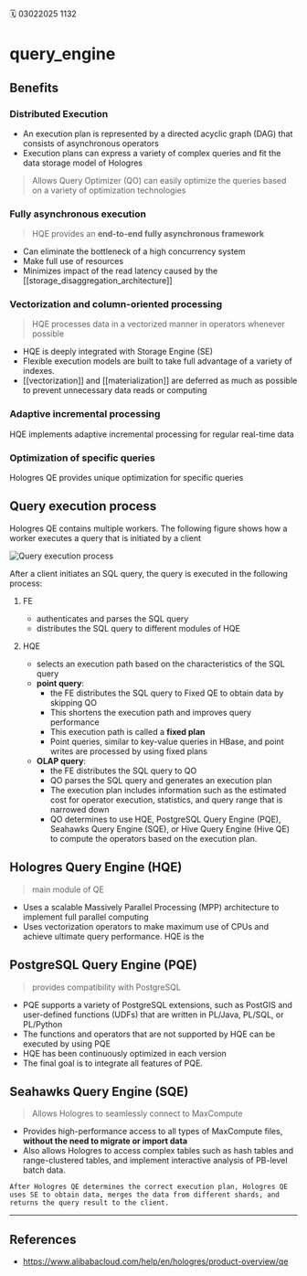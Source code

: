 🗓️ 03022025 1132

# query_engine
## Benefits
### Distributed Execution
- An execution plan is represented by a directed acyclic graph (DAG) that consists of asynchronous operators
- Execution plans can express a variety of complex queries and fit the data storage model of Hologres
> Allows Query Optimizer (QO) can easily optimize the queries based on a variety of optimization technologies
    
### Fully asynchronous execution
> HQE provides an **end-to-end fully asynchronous framework** 

- Can eliminate the bottleneck of a high concurrency system 
- Make full use of resources
- Minimizes impact of the read latency caused by the [[storage_disaggregation_architecture]]

### Vectorization and column-oriented processing
> HQE processes data in a vectorized manner in operators whenever possible 
 
- HQE is deeply integrated with Storage Engine (SE)
- Flexible execution models are built to take full advantage of a variety of indexes.
- [[vectorization]] and  [[materialization]] are deferred as much as possible to prevent unnecessary data reads or computing

### Adaptive incremental processing
HQE implements adaptive incremental processing for regular real-time data
    
### Optimization of specific queries
Hologres QE provides unique optimization for specific queries
    

## Query execution process
Hologres QE contains multiple workers. The following figure shows how a worker executes a query that is initiated by a client

![Query execution process](https://help-static-aliyun-doc.aliyuncs.com/assets/img/en-US/4548147461/p386721.png)

After a client initiates an SQL query, the query is executed in the following process:

1. FE
	-  authenticates and parses the SQL query 
	- distributes the SQL query to different modules of HQE
    
2. HQE 
	- selects an execution path based on the characteristics of the SQL query
    - **point query**:
	    - the FE distributes the SQL query to Fixed QE to obtain data by skipping QO
	    - This shortens the execution path and improves query performance
		- This execution path is called a **fixed plan**
		- Point queries, similar to key-value queries in HBase, and point writes are processed by using fixed plans
	- **OLAP query**:
		- the FE distributes the SQL query to QO
		- QO parses the SQL query and generates an execution plan
		- The execution plan includes information such as the estimated cost for operator execution, statistics, and query range that is narrowed down
		- QO determines to use HQE, PostgreSQL Query Engine (PQE), Seahawks Query Engine (SQE), or Hive Query Engine (Hive QE) to compute the operators based on the execution plan.
    
## Hologres Query Engine (HQE)
> main module of QE
- Uses a scalable Massively Parallel Processing (MPP) architecture to implement full parallel computing
- Uses vectorization operators to make maximum use of CPUs and achieve ultimate query performance. HQE is the 

##  PostgreSQL Query Engine (PQE)
> provides compatibility with PostgreSQL

- PQE supports a variety of PostgreSQL extensions, such as PostGIS and user-defined functions (UDFs) that are written in PL/Java, PL/SQL, or PL/Python
- The functions and operators that are not supported by HQE can be executed by using PQE
- HQE has been continuously optimized in each version
- The final goal is to integrate all features of PQE.

## Seahawks Query Engine (SQE)
> Allows Hologres to seamlessly connect to MaxCompute

- Provides high-performance access to all types of MaxCompute files, **without the need to migrate or import data**
- Also allows Hologres to access complex tables such as hash tables and range-clustered tables, and implement interactive analysis of PB-level batch data.


```ad-note
After Hologres QE determines the correct execution plan, Hologres QE uses SE to obtain data, merges the data from different shards, and returns the query result to the client.
```

---
## References
- https://www.alibabacloud.com/help/en/hologres/product-overview/qe